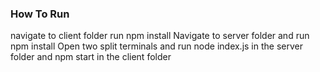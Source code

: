 ### How To Run
navigate to client folder run npm install
Navigate to server folder and run npm install
Open two split terminals and run node index.js in the server folder and npm start in the client folder
